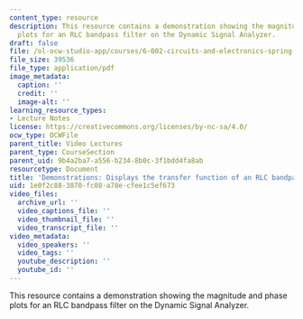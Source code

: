 ```yaml
---
content_type: resource
description: This resource contains a demonstration showing the magnitude and phase
  plots for an RLC bandpass filter on the Dynamic Signal Analyzer.
draft: false
file: /ol-ocw-studio-app/courses/6-002-circuits-and-electronics-spring-2007/1e0f2c883870fc08a78ecfee1c5ef673_demo_22.pdf
file_size: 39536
file_type: application/pdf
image_metadata:
  caption: ''
  credit: ''
  image-alt: ''
learning_resource_types:
- Lecture Notes
license: https://creativecommons.org/licenses/by-nc-sa/4.0/
ocw_type: OCWFile
parent_title: Video Lectures
parent_type: CourseSection
parent_uid: 9b4a2ba7-a556-b234-8b0c-3f1bdd4fa8ab
resourcetype: Document
title: 'Demonstrations: Displays the transfer function of an RLC bandpass'
uid: 1e0f2c88-3870-fc08-a78e-cfee1c5ef673
video_files:
  archive_url: ''
  video_captions_file: ''
  video_thumbnail_file: ''
  video_transcript_file: ''
video_metadata:
  video_speakers: ''
  video_tags: ''
  youtube_description: ''
  youtube_id: ''
---
```

This resource contains a demonstration showing the magnitude and phase plots for an RLC bandpass filter on the Dynamic Signal Analyzer.